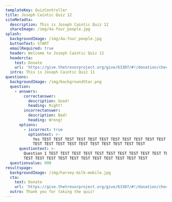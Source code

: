 ```yaml
---
templateKey: QuizController
title: Joseph Caintic Quiz 12
siteMetadta:
  description: This is Joseph Caintic Quiz 12
  shareImage: /img/4a-four_people.jpg
splash:
  backgroundImage: /img/4a-four_people.jpg
  buttonText: START
  emailRequired: true
  header: Welcome to Joseph Caintic Quiz 12
  headercta:
    text: Donate
    url: 'https://give.thetrevorproject.org/give/63307/#!/donation/checkout'
  intro: This is Joseph Caintic Quiz 11
questions:
  backgroundImage: /img/backgroundStar.png
  question:
    - answers:
        correctanswer:
          description: Good!
          heading: Right!
        incorrectanswer:
          description: Bad!
          heading: Wrong!
      options:
        - iscorrect: true
          optiontext: >-
            Yes TEST TEST TEST TEST TEST TEST TEST TEST TEST TEST TEST TEST TEST
            TEST TEST TEST TEST TEST TEST TEST TEST TEST TEST
      questiontext: >-
        Question 1 TEST TEST TEST TEST TEST TEST TEST TEST TEST TEST TEST TEST
        TEST TEST TEST TEST TEST TEST TEST TEST TEST TEST TEST
  questionvalue: 999
resultspage:
  backgroundImage: /img/harvey-milk-mobile.jpg
  cta:
    text: Donate
    url: 'https://give.thetrevorproject.org/give/63307/#!/donation/checkout'
  outro: Thank you for taking the quiz!
---
```


